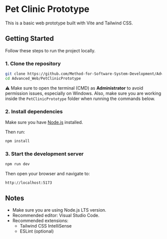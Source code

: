 
# Pet Clinic Prototype

This is a basic web prototype built with Vite and Tailwind CSS.

## Getting Started

Follow these steps to run the project locally.

### 1. Clone the repository

```bash
git clone https://github.com/Method-for-Software-System-Development/Advanced_Web.git
cd Advanced_Web/PetClinicPrototype
```

⚠️ Make sure to open the terminal (CMD) as **Administrator** to avoid permission issues, especially on Windows.
Also, make sure you are working inside the `PetClinicPrototype` folder when running the commands below.

### 2. Install dependencies

Make sure you have [Node.js](https://nodejs.org/) installed.

Then run:

```bash
npm install
```

### 3. Start the development server

```bash
npm run dev
```

Then open your browser and navigate to:

```
http://localhost:5173
```

## Notes

- Make sure you are using Node.js LTS version.
- Recommended editor: Visual Studio Code.
- Recommended extensions:
  - Tailwind CSS IntelliSense
  - ESLint (optional)
